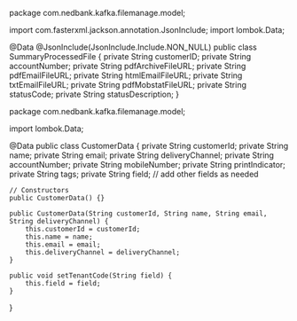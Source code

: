 package com.nedbank.kafka.filemanage.model;

import com.fasterxml.jackson.annotation.JsonInclude;
import lombok.Data;

@Data
@JsonInclude(JsonInclude.Include.NON_NULL)
public class SummaryProcessedFile {
    private String customerID;
    private String accountNumber;
    private String pdfArchiveFileURL;
    private String pdfEmailFileURL;
    private String htmlEmailFileURL;
    private String txtEmailFileURL;
    private String pdfMobstatFileURL;
    private String statusCode;
    private String statusDescription;
}

package com.nedbank.kafka.filemanage.model;

import lombok.Data;

@Data
public class CustomerData {
    private String customerId;
    private String name;
    private String email;
    private String deliveryChannel;
    private String accountNumber;
    private String mobileNumber;
    private String printIndicator;
    private String tags;
    private String field;
    // add other fields as needed

    // Constructors
    public CustomerData() {}

    public CustomerData(String customerId, String name, String email, String deliveryChannel) {
        this.customerId = customerId;
        this.name = name;
        this.email = email;
        this.deliveryChannel = deliveryChannel;
    }

    public void setTenantCode(String field) {
        this.field = field;
    }
}

